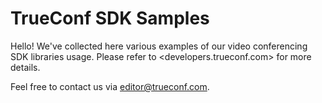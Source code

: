 # TrueConf SDK Samples

Hello! We've collected here various examples of our video conferencing SDK libraries usage. Please refer to <developers.trueconf.com> for more details.

Feel free to contact us via <editor@trueconf.com>.
